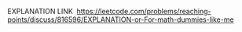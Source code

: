 EXPLANATION LINK
​
https://leetcode.com/problems/reaching-points/discuss/816596/EXPLANATION-or-For-math-dummies-like-me
​
